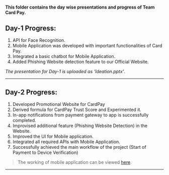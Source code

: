 #### This folder contains the day wise presentations and progress of Team Card Pay.

## Day-1 Progress:
  1. API for Face Recognition.
  2. Mobile Application was developed with important functionalities of Card Pay.
  3. Integrated a basic chatbot for Mobile Application.
  4. Added Phishing Website detection feature to our Official Website.
 
 *The presentation for Day-1 is uploaded as 'Ideation.pptx'*.
 
 ----------------------------
## Day-2 Progress:
1) Developed Promotional Website for CardPay
2) Derived formula for CardPay Trust Score and Experimented it.
3) In-app notifications from payment gateway to app is successfully completed.
4) Improvised additional feature (Phishing Website Detection) in the Website.
5) Improved the UI for Mobile application.
6) Integrated all required APIs with Mobile Application.
7) Successfully achieved the main workflow of the project (Start of Payment to Device Verification)
 
 > The working of mobile application can be viewed [here](https://www.youtube.com/watch?v=asMZSIjaYM4&feature=emb_title).
 
 -------------------------------

